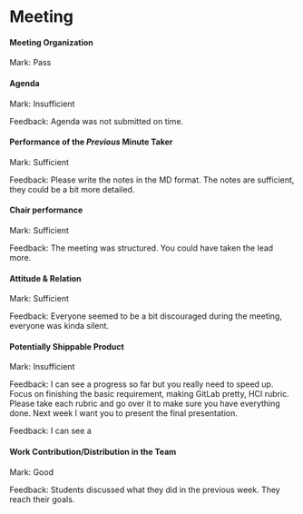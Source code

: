 # Meeting

#### Meeting Organization

Mark: Pass

#### Agenda 

Mark: Insufficient

Feedback: Agenda was not submitted on time.


#### Performance of the *Previous* Minute Taker

Mark: Sufficient

Feedback: Please write the notes in the MD format. The notes are sufficient, they could be a bit more detailed.


#### Chair performance

Mark: Sufficient

Feedback: The meeting was structured. You could have taken the lead more.


#### Attitude & Relation

Mark: Sufficient

Feedback: Everyone seemed to be a bit discouraged during the meeting, everyone was kinda silent.


#### Potentially Shippable Product

Mark: Insufficient

Feedback: I can see a progress so far but you really need to speed up. Focus on finishing the basic requirement, making GitLab pretty, HCI rubric. Please take each rubric and go over it to make sure you have everything done. Next week I want you to present the final presentation.

Feedback: I can see a

#### Work Contribution/Distribution in the Team

Mark: Good

Feedback: Students discussed what they did in the previous week. They reach their goals. 
